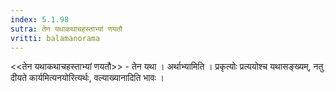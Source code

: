 ```yaml
---
index: 5.1.98
sutra: तेन यथाकथाचहस्ताभ्यां णयतौ
vritti: balamanorama
---
```


<<तेन यथाकथाचहस्ताभ्यां णयतौ>> - तेन यथा । अर्थाभ्यामिति । प्रकृत्योः प्रत्ययोश्च यथासङ्ख्यम्, नतु दीयते कार्यमित्यनयोरित्यर्थः, वल्याख्यानादिति भावः । 